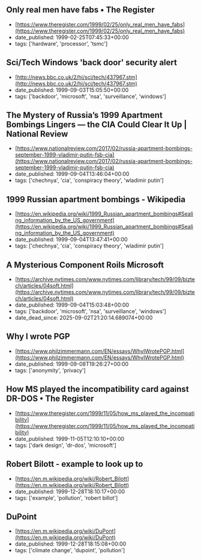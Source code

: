  ## Only real men have fabs • The Register
 - [https://www.theregister.com/1999/02/25/only_real_men_have_fabs](https://www.theregister.com/1999/02/25/only_real_men_have_fabs)
 - date_published: 1999-02-25T07:45:33+00:00
 - tags: ['hardware', 'processor', 'tsmc']

 ## Sci/Tech  Windows 'back door' security alert
 - [http://news.bbc.co.uk/2/hi/sci/tech/437967.stm](http://news.bbc.co.uk/2/hi/sci/tech/437967.stm)
 - date_published: 1999-09-03T15:05:50+00:00
 - tags: ['backdoor', 'microsoft', 'nsa', 'surveillance', 'windows']

 ## The Mystery of Russia’s 1999 Apartment Bombings Lingers — the CIA Could Clear It Up | National Review
 - [https://www.nationalreview.com/2017/02/russia-apartment-bombings-september-1999-vladimir-putin-fsb-cia](https://www.nationalreview.com/2017/02/russia-apartment-bombings-september-1999-vladimir-putin-fsb-cia)
 - date_published: 1999-09-04T13:46:04+00:00
 - tags: ['chechnya', 'cia', 'conspiracy theory', 'wladimir putin']

 ## 1999 Russian apartment bombings - Wikipedia
 - [https://en.wikipedia.org/wiki/1999_Russian_apartment_bombings#Sealing_information_by_the_US_government](https://en.wikipedia.org/wiki/1999_Russian_apartment_bombings#Sealing_information_by_the_US_government)
 - date_published: 1999-09-04T13:47:41+00:00
 - tags: ['chechnya', 'cia', 'conspiracy theory', 'wladimir putin']

 ## A Mysterious Component Roils Microsoft
 - [https://archive.nytimes.com/www.nytimes.com/library/tech/99/09/biztech/articles/04soft.html](https://archive.nytimes.com/www.nytimes.com/library/tech/99/09/biztech/articles/04soft.html)
 - date_published: 1999-09-04T15:03:48+00:00
 - tags: ['backdoor', 'microsoft', 'nsa', 'surveillance', 'windows']
 - date_dead_since: 2025-09-02T21:20:14.689074+00:00

 ## Why I wrote PGP
 - [https://www.philzimmermann.com/EN/essays/WhyIWrotePGP.html](https://www.philzimmermann.com/EN/essays/WhyIWrotePGP.html)
 - date_published: 1999-09-08T19:26:27+00:00
 - tags: ['anonymity', 'privacy']

 ## How MS played the incompatibility card against DR-DOS • The Register
 - [https://www.theregister.com/1999/11/05/how_ms_played_the_incompatibility](https://www.theregister.com/1999/11/05/how_ms_played_the_incompatibility)
 - date_published: 1999-11-05T12:10:10+00:00
 - tags: ['dark design', 'dr-dos', 'microsoft']

 ## Robert Bilott - example to look up to
 - [https://en.m.wikipedia.org/wiki/Robert_Bilott](https://en.m.wikipedia.org/wiki/Robert_Bilott)
 - date_published: 1999-12-28T18:10:17+00:00
 - tags: ['example', 'pollution', 'robert billot']

 ## DuPoint
 - [https://en.m.wikipedia.org/wiki/DuPont](https://en.m.wikipedia.org/wiki/DuPont)
 - date_published: 1999-12-28T18:15:08+00:00
 - tags: ['climate change', 'dupoint', 'pollution']

